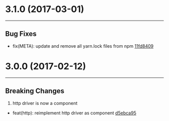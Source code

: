 # 3.1.0 (2017-03-01)
---

## Bug Fixes

- fix(META): update and remove all yarn.lock files from npm [11fd8409](https://github.com/motorcyclejs/motorcyclejs/commits/11fd8409244fc85df82d004f3f42f8f78f4b65c2)

# 3.0.0 (2017-02-12)
---

## Breaking Changes

1. http driver is now a component
  - feat(http): reimplement http driver as component [d5ebca95](https://github.com/motorcyclejs/motorcyclejs/commits/d5ebca95dadffb669ac81c2e6d871ca937748925)


